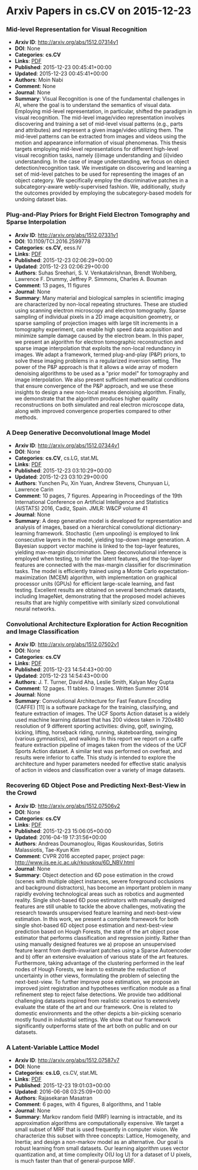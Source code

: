 # Arxiv Papers in cs.CV on 2015-12-23
### Mid-level Representation for Visual Recognition
- **Arxiv ID**: http://arxiv.org/abs/1512.07314v1
- **DOI**: None
- **Categories**: **cs.CV**
- **Links**: [PDF](http://arxiv.org/pdf/1512.07314v1)
- **Published**: 2015-12-23 00:45:41+00:00
- **Updated**: 2015-12-23 00:45:41+00:00
- **Authors**: Moin Nabi
- **Comment**: None
- **Journal**: None
- **Summary**: Visual Recognition is one of the fundamental challenges in AI, where the goal is to understand the semantics of visual data. Employing mid-level representation, in particular, shifted the paradigm in visual recognition. The mid-level image/video representation involves discovering and training a set of mid-level visual patterns (e.g., parts and attributes) and represent a given image/video utilizing them. The mid-level patterns can be extracted from images and videos using the motion and appearance information of visual phenomenas. This thesis targets employing mid-level representations for different high-level visual recognition tasks, namely (i)image understanding and (ii)video understanding.   In the case of image understanding, we focus on object detection/recognition task. We investigate on discovering and learning a set of mid-level patches to be used for representing the images of an object category. We specifically employ the discriminative patches in a subcategory-aware webly-supervised fashion. We, additionally, study the outcomes provided by employing the subcategory-based models for undoing dataset bias.



### Plug-and-Play Priors for Bright Field Electron Tomography and Sparse Interpolation
- **Arxiv ID**: http://arxiv.org/abs/1512.07331v1
- **DOI**: 10.1109/TCI.2016.2599778
- **Categories**: **cs.CV**, eess.IV
- **Links**: [PDF](http://arxiv.org/pdf/1512.07331v1)
- **Published**: 2015-12-23 02:06:29+00:00
- **Updated**: 2015-12-23 02:06:29+00:00
- **Authors**: Suhas Sreehari, S. V. Venkatakrishnan, Brendt Wohlberg, Lawrence F. Drummy, Jeffrey P. Simmons, Charles A. Bouman
- **Comment**: 13 pages, 11 figures
- **Journal**: None
- **Summary**: Many material and biological samples in scientific imaging are characterized by non-local repeating structures. These are studied using scanning electron microscopy and electron tomography. Sparse sampling of individual pixels in a 2D image acquisition geometry, or sparse sampling of projection images with large tilt increments in a tomography experiment, can enable high speed data acquisition and minimize sample damage caused by the electron beam.   In this paper, we present an algorithm for electron tomographic reconstruction and sparse image interpolation that exploits the non-local redundancy in images. We adapt a framework, termed plug-and-play (P&P) priors, to solve these imaging problems in a regularized inversion setting. The power of the P&P approach is that it allows a wide array of modern denoising algorithms to be used as a "prior model" for tomography and image interpolation. We also present sufficient mathematical conditions that ensure convergence of the P&P approach, and we use these insights to design a new non-local means denoising algorithm. Finally, we demonstrate that the algorithm produces higher quality reconstructions on both simulated and real electron microscope data, along with improved convergence properties compared to other methods.



### A Deep Generative Deconvolutional Image Model
- **Arxiv ID**: http://arxiv.org/abs/1512.07344v1
- **DOI**: None
- **Categories**: **cs.CV**, cs.LG, stat.ML
- **Links**: [PDF](http://arxiv.org/pdf/1512.07344v1)
- **Published**: 2015-12-23 03:10:29+00:00
- **Updated**: 2015-12-23 03:10:29+00:00
- **Authors**: Yunchen Pu, Xin Yuan, Andrew Stevens, Chunyuan Li, Lawrence Carin
- **Comment**: 10 pages, 7 figures. Appearing in Proceedings of the 19th
  International Conference on Artificial Intelligence and Statistics (AISTATS)
  2016, Cadiz, Spain. JMLR: W&CP volume 41
- **Journal**: None
- **Summary**: A deep generative model is developed for representation and analysis of images, based on a hierarchical convolutional dictionary-learning framework. Stochastic {\em unpooling} is employed to link consecutive layers in the model, yielding top-down image generation. A Bayesian support vector machine is linked to the top-layer features, yielding max-margin discrimination. Deep deconvolutional inference is employed when testing, to infer the latent features, and the top-layer features are connected with the max-margin classifier for discrimination tasks. The model is efficiently trained using a Monte Carlo expectation-maximization (MCEM) algorithm, with implementation on graphical processor units (GPUs) for efficient large-scale learning, and fast testing. Excellent results are obtained on several benchmark datasets, including ImageNet, demonstrating that the proposed model achieves results that are highly competitive with similarly sized convolutional neural networks.



### Convolutional Architecture Exploration for Action Recognition and Image Classification
- **Arxiv ID**: http://arxiv.org/abs/1512.07502v1
- **DOI**: None
- **Categories**: **cs.CV**
- **Links**: [PDF](http://arxiv.org/pdf/1512.07502v1)
- **Published**: 2015-12-23 14:54:43+00:00
- **Updated**: 2015-12-23 14:54:43+00:00
- **Authors**: J. T. Turner, David Aha, Leslie Smith, Kalyan Moy Gupta
- **Comment**: 12 pages. 11 tables. 0 Images. Written Summer 2014
- **Journal**: None
- **Summary**: Convolutional Architecture for Fast Feature Encoding (CAFFE) [11] is a software package for the training, classifying, and feature extraction of images. The UCF Sports Action dataset is a widely used machine learning dataset that has 200 videos taken in 720x480 resolution of 9 different sporting activities: diving, golf, swinging, kicking, lifting, horseback riding, running, skateboarding, swinging (various gymnastics), and walking. In this report we report on a caffe feature extraction pipeline of images taken from the videos of the UCF Sports Action dataset. A similar test was performed on overfeat, and results were inferior to caffe. This study is intended to explore the architecture and hyper parameters needed for effective static analysis of action in videos and classification over a variety of image datasets.



### Recovering 6D Object Pose and Predicting Next-Best-View in the Crowd
- **Arxiv ID**: http://arxiv.org/abs/1512.07506v2
- **DOI**: None
- **Categories**: **cs.CV**
- **Links**: [PDF](http://arxiv.org/pdf/1512.07506v2)
- **Published**: 2015-12-23 15:06:05+00:00
- **Updated**: 2016-04-19 17:31:56+00:00
- **Authors**: Andreas Doumanoglou, Rigas Kouskouridas, Sotiris Malassiotis, Tae-Kyun Kim
- **Comment**: CVPR 2016 accepted paper, project page:
  http://www.iis.ee.ic.ac.uk/rkouskou/6D_NBV.html
- **Journal**: None
- **Summary**: Object detection and 6D pose estimation in the crowd (scenes with multiple object instances, severe foreground occlusions and background distractors), has become an important problem in many rapidly evolving technological areas such as robotics and augmented reality. Single shot-based 6D pose estimators with manually designed features are still unable to tackle the above challenges, motivating the research towards unsupervised feature learning and next-best-view estimation. In this work, we present a complete framework for both single shot-based 6D object pose estimation and next-best-view prediction based on Hough Forests, the state of the art object pose estimator that performs classification and regression jointly. Rather than using manually designed features we a) propose an unsupervised feature learnt from depth-invariant patches using a Sparse Autoencoder and b) offer an extensive evaluation of various state of the art features. Furthermore, taking advantage of the clustering performed in the leaf nodes of Hough Forests, we learn to estimate the reduction of uncertainty in other views, formulating the problem of selecting the next-best-view. To further improve pose estimation, we propose an improved joint registration and hypotheses verification module as a final refinement step to reject false detections. We provide two additional challenging datasets inspired from realistic scenarios to extensively evaluate the state of the art and our framework. One is related to domestic environments and the other depicts a bin-picking scenario mostly found in industrial settings. We show that our framework significantly outperforms state of the art both on public and on our datasets.



### A Latent-Variable Lattice Model
- **Arxiv ID**: http://arxiv.org/abs/1512.07587v7
- **DOI**: None
- **Categories**: **cs.LG**, cs.CV, stat.ML
- **Links**: [PDF](http://arxiv.org/pdf/1512.07587v7)
- **Published**: 2015-12-23 19:01:03+00:00
- **Updated**: 2016-06-08 03:25:09+00:00
- **Authors**: Rajasekaran Masatran
- **Comment**: 6 pages, with 4 figures, 8 algorithms, and 1 table
- **Journal**: None
- **Summary**: Markov random field (MRF) learning is intractable, and its approximation algorithms are computationally expensive. We target a small subset of MRF that is used frequently in computer vision. We characterize this subset with three concepts: Lattice, Homogeneity, and Inertia; and design a non-markov model as an alternative. Our goal is robust learning from small datasets. Our learning algorithm uses vector quantization and, at time complexity O(U log U) for a dataset of U pixels, is much faster than that of general-purpose MRF.



